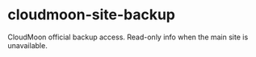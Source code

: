 # cloudmoon-site-backup
CloudMoon official backup access. Read-only info when the main site is unavailable.
